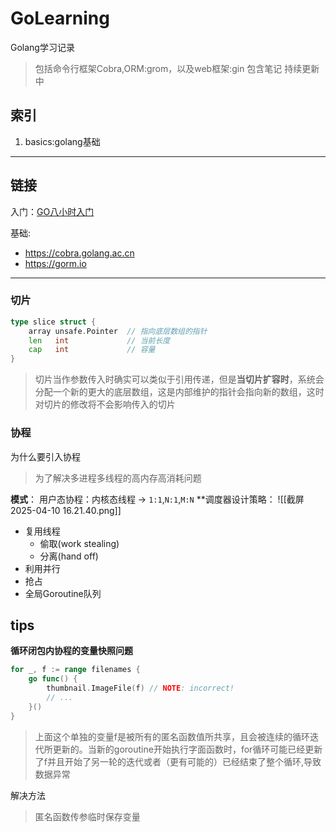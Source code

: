 # GoLearning
Golang学习记录
> 包括命令行框架Cobra,ORM:grom，以及web框架:gin
> 包含笔记
> 持续更新中
## 索引
1. basics:golang基础
---

## 链接
入门：[GO八小时入门](https://www.bilibili.com/video/BV1gf4y1r79E?spm_id_from=333.788.player.switch&vd_source=452811d53d64d58829c7c9b100c1115c&p=51)

基础:
- https://cobra.golang.ac.cn
- https://gorm.io


---

### 切片
```go
type slice struct {
    array unsafe.Pointer  // 指向底层数组的指针
    len   int             // 当前长度
    cap   int             // 容量
}
```
>切片当作参数传入时确实可以类似于引用传递，但是**当切片扩容时**，系统会分配一个新的更大的底层数组，这是内部维护的指针会指向新的数组，这时对切片的修改将不会影响传入的切片


### 协程
为什么要引入协程
> 为了解决多进程多线程的高内存高消耗问题

**模式**： 用户态协程：内核态线程 -> `1:1`,`N:1`,`M:N`
**调度器设计策略： ![[截屏2025-04-10 16.21.40.png]]
- 复用线程
	- 偷取(work stealing)
	- 分离(hand off)
- 利用并行
- 抢占
- 全局Goroutine队列

## tips
**循环闭包内协程的变量快照问题**
```go
for _, f := range filenames {
    go func() {
        thumbnail.ImageFile(f) // NOTE: incorrect!
        // ...
    }()
}
```
> 上面这个单独的变量f是被所有的匿名函数值所共享，且会被连续的循环迭代所更新的。当新的goroutine开始执行字面函数时，for循环可能已经更新了f并且开始了另一轮的迭代或者（更有可能的）已经结束了整个循环,导致数据异常

解决方法
> 匿名函数传参临时保存变量
